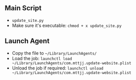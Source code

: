 ## Main Script
* `update_site.py`
* Make sure it's executable: `chmod + x update_site.py`

## Launch Agent
* Copy the file to `~/Library/LaunchAgents/`
* Load the job: `launchctl load ~/Library/LaunchAgents/com.mttjj.update-website.plist`
* Unload the job if required: `launchctl unload ~/Library/LaunchAgents/com.mttjj.update-website.plist`
